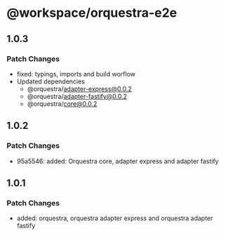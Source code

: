 # @workspace/orquestra-e2e

## 1.0.3

### Patch Changes

- fixed: typings, imports and build worflow
- Updated dependencies
  - @orquestra/adapter-express@0.0.2
  - @orquestra/adapter-fastify@0.0.2
  - @orquestra/core@0.0.2

## 1.0.2

### Patch Changes

- 95a5546: added: Orquestra core, adapter express and adapter fastify

## 1.0.1

### Patch Changes

- added: orquestra, orquestra adapter express and orquestra adapter fastify
